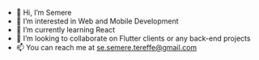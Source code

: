 - 👋 Hi, I’m Semere
- 👀 I’m interested in Web and Mobile Development
- 🌱 I’m currently learning React
- 💞️ I’m looking to collaborate on Flutter clients or any back-end projects
- 📫 You can reach me at se.semere.tereffe@gmail.com

<!---
semere01/semere01 is a ✨ special ✨ repository because its `README.md` (this file) appears on your GitHub profile.
You can click the Preview link to take a look at your changes.
--->
